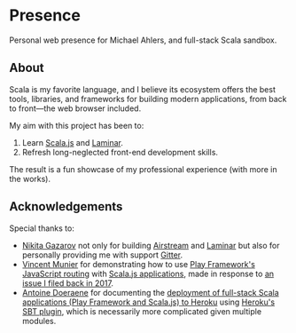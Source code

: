 # Presence

Personal web presence for Michael Ahlers, and full-stack Scala sandbox.

## About

Scala is my favorite language, and I believe its ecosystem offers the best tools, libraries, and frameworks for building modern applications, from back to front—the web browser included.

My aim with this project has been to:

1. Learn [Scala.js][scala-js] and [Laminar][laminar].
1. Refresh long-neglected front-end development skills.

The result is a fun showcase of my professional experience (with more in the works).

## Acknowledgements

Special thanks to:

- [Nikita Gazarov][github-nikita-gazarov] not only for building [Airstream][github-raquo-airstream] and [Laminar][github-raquo-laminar] but also for personally providing me with support [Gitter][gitter-laminar].
- [Vincent Munier][github-vincent-munier] for demonstrating how to use [Play Framework's JavaScript routing](https://www.playframework.com/documentation/2.8.x/ScalaJavascriptRouting) with [Scala.js applications](https://github.com/vmunier/play-with-scalajs-example-javascript-router/commit/54494bdeea50cde209c81305f405f8bdf0d156d6), made in response to [an issue I filed back in 2017](https://github.com/vmunier/play-scalajs.g8/issues/50).
- [Antoine Doeraene][github-antoine-doeraene] for documenting the [deployment of full-stack Scala applications (Play Framework and Scala.js) to Heroku](https://antoine-doeraene.medium.com/deploying-a-full-stack-scala-application-on-heroku-6d8093a913b3) using [Heroku's SBT plugin][github-heroku-sbt-heroku], which is necessarily more complicated given multiple modules. 

[github-antoine-doeraene]: https://github.com/sherpal
[github-nikita-gazarov]: https://github.com/raquo
[github-vincent-munier]: https://github.com/vmunier

[github-heroku-sbt-heroku]: https://github.com/heroku/sbt-heroku
[github-raquo-airstream]: https://github.com/raquo/Airstream
[github-raquo-laminar]: https://github.com/raquo/Laminar

[gitter-laminar]: https://gitter.im/Laminar_/Lobby

[twitter-kitlangton]: https://twitter.com/kitlangton

[laminar]: https://laminar.dev
[scala-js]: https://scala-js.org

[medium-antoine-doeraene]: https://antoine-doeraene.medium.com
